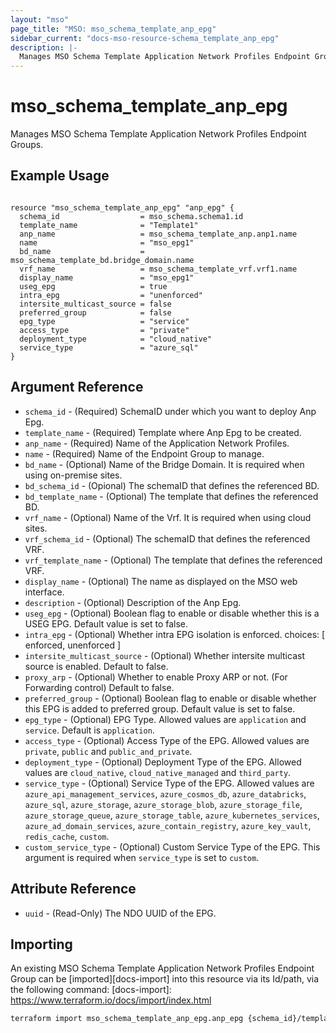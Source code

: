 ```yaml
---
layout: "mso"
page_title: "MSO: mso_schema_template_anp_epg"
sidebar_current: "docs-mso-resource-schema_template_anp_epg"
description: |-
  Manages MSO Schema Template Application Network Profiles Endpoint Groups.
---
```


# mso_schema_template_anp_epg #

Manages MSO Schema Template Application Network Profiles Endpoint Groups.

## Example Usage ##

```hcl

resource "mso_schema_template_anp_epg" "anp_epg" {
  schema_id                  = mso_schema.schema1.id
  template_name              = "Template1"
  anp_name                   = mso_schema_template_anp.anp1.name
  name                       = "mso_epg1"
  bd_name                    = mso_schema_template_bd.bridge_domain.name
  vrf_name                   = mso_schema_template_vrf.vrf1.name
  display_name               = "mso_epg1"
  useg_epg                   = true
  intra_epg                  = "unenforced"
  intersite_multicast_source = false
  preferred_group            = false
  epg_type                   = "service"
  access_type                = "private"
  deployment_type            = "cloud_native"
  service_type               = "azure_sql"
}

```

## Argument Reference ##

* `schema_id` - (Required) SchemaID under which you want to deploy Anp Epg.
* `template_name` - (Required) Template where Anp Epg to be created.
* `anp_name` - (Required) Name of the Application Network Profiles.
* `name` - (Required) Name of the Endpoint Group to manage.
* `bd_name` - (Optional) Name of the Bridge Domain. It is required when using on-premise sites.
* `bd_schema_id` - (Opional) The schemaID that defines the referenced BD.
* `bd_template_name` - (Optional) The template that defines the referenced BD.
* `vrf_name` - (Optional) Name of the Vrf. It is required when using cloud sites.
* `vrf_schema_id` - (Optional) The schemaID that defines the referenced VRF.
* `vrf_template_name` - (Optional) The template that defines the referenced VRF.
* `display_name` - (Optional) The name as displayed on the MSO web interface.
* `description` - (Optional) Description of the Anp Epg.
* `useg_epg` - (Optional) Boolean flag to enable or disable whether this is a USEG EPG. Default value is set to false.
* `intra_epg` - (Optional) Whether intra EPG isolation is enforced. choices: [ enforced, unenforced ]
* `intersite_multicast_source` - (Optional) Whether intersite multicast source is enabled. Default to false.
* `proxy_arp` - (Optional) Whether to enable Proxy ARP or not. (For Forwarding control) Default to false.
* `preferred_group` - (Optional) Boolean flag to enable or disable whether this EPG is added to preferred group.      Default value is set to false.
* `epg_type` - (Optional) EPG Type. Allowed values are `application` and `service`. Default is `application`.
* `access_type` - (Optional) Access Type of the EPG. Allowed values are `private`, `public` and `public_and_private`.
* `deployment_type` - (Optional) Deployment Type of the EPG. Allowed values are `cloud_native`, `cloud_native_managed` and `third_party`.
* `service_type` - (Optional) Service Type of the EPG. Allowed values are `azure_api_management_services`, `azure_cosmos_db`, `azure_databricks`, `azure_sql`, `azure_storage`, `azure_storage_blob`, `azure_storage_file`, `azure_storage_queue`, `azure_storage_table`, `azure_kubernetes_services`, `azure_ad_domain_services`, `azure_contain_registry`, `azure_key_vault`, `redis_cache`, `custom`.
* `custom_service_type` - (Optional) Custom Service Type of the EPG. This argument is required when `service_type` is set to `custom`.

## Attribute Reference ##

* `uuid` - (Read-Only) The NDO UUID of the EPG.

## Importing ##

An existing MSO Schema Template Application Network Profiles Endpoint Group can be [imported][docs-import] into this resource via its Id/path, via the following command: [docs-import]: <https://www.terraform.io/docs/import/index.html>

```bash
terraform import mso_schema_template_anp_epg.anp_epg {schema_id}/template/{template_name}/anp/{anp_name}/epg/{epg_name}
```